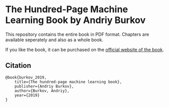 # The Hundred-Page Machine Learning Book by Andriy Burkov

This repository contains the entire book in PDF format. Chapters are available seperately and also as a whole book.

If you like the book, it can be purchased on the [official website of the book](http://themlbook.com/).

## Citation
```
@book{burkov_2019, 
    title={The hundred-page machine learning book}, 
    publisher={Andriy Burkov}, 
    author={Burkov, Andriy}, 
    year={2019}
}
```